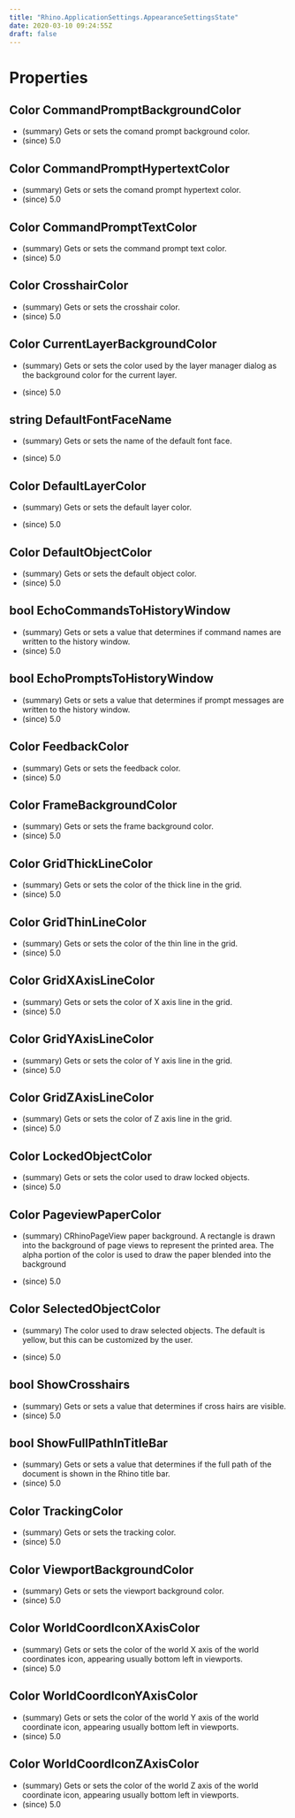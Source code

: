 ```yaml
---
title: "Rhino.ApplicationSettings.AppearanceSettingsState"
date: 2020-03-10 09:24:55Z
draft: false
---
```


# Properties
## Color CommandPromptBackgroundColor
- (summary) Gets or sets the comand prompt background color.
- (since) 5.0
## Color CommandPromptHypertextColor
- (summary) Gets or sets the comand prompt hypertext color.
- (since) 5.0
## Color CommandPromptTextColor
- (summary) Gets or sets the command prompt text color.
- (since) 5.0
## Color CrosshairColor
- (summary) Gets or sets the crosshair color.
- (since) 5.0
## Color CurrentLayerBackgroundColor
- (summary) 
    Gets or sets the color used by the layer manager dialog as the background color for the current layer.
    
- (since) 5.0
## string DefaultFontFaceName
- (summary) 
     Gets or sets the name of the default font face.
     
- (since) 5.0
## Color DefaultLayerColor
- (summary) 
     Gets or sets the default layer color.
     
- (since) 5.0
## Color DefaultObjectColor
- (summary) Gets or sets the default object color.
- (since) 5.0
## bool EchoCommandsToHistoryWindow
- (summary) Gets or sets a value that determines if command names are written to the history window.
- (since) 5.0
## bool EchoPromptsToHistoryWindow
- (summary) Gets or sets a value that determines if prompt messages are written to the history window.
- (since) 5.0
## Color FeedbackColor
- (summary) Gets or sets the feedback color.
- (since) 5.0
## Color FrameBackgroundColor
- (summary) Gets or sets the frame background color.
- (since) 5.0
## Color GridThickLineColor
- (summary) Gets or sets the color of the thick line in the grid.
- (since) 5.0
## Color GridThinLineColor
- (summary) Gets or sets the color of the thin line in the grid.
- (since) 5.0
## Color GridXAxisLineColor
- (summary) Gets or sets the color of X axis line in the grid.
- (since) 5.0
## Color GridYAxisLineColor
- (summary) Gets or sets the color of Y axis line in the grid.
- (since) 5.0
## Color GridZAxisLineColor
- (summary) Gets or sets the color of Z axis line in the grid.
- (since) 5.0
## Color LockedObjectColor
- (summary) Gets or sets the color used to draw locked objects.
- (since) 5.0
## Color PageviewPaperColor
- (summary) 
    CRhinoPageView paper background. A rectangle is drawn into the background
    of page views to represent the printed area. The alpha portion of the color
    is used to draw the paper blended into the background
    
- (since) 5.0
## Color SelectedObjectColor
- (summary) 
    The color used to draw selected objects.
    The default is yellow, but this can be customized by the user.
    
- (since) 5.0
## bool ShowCrosshairs
- (summary) Gets or sets a value that determines if cross hairs are visible.
- (since) 5.0
## bool ShowFullPathInTitleBar
- (summary) Gets or sets a value that determines if the full path of the document is shown in the Rhino title bar.
- (since) 5.0
## Color TrackingColor
- (summary) Gets or sets the tracking color.
- (since) 5.0
## Color ViewportBackgroundColor
- (summary) Gets or sets the viewport background color.
- (since) 5.0
## Color WorldCoordIconXAxisColor
- (summary) Gets or sets the color of the world X axis of the world coordinates icon,
     appearing usually bottom left in viewports.
- (since) 5.0
## Color WorldCoordIconYAxisColor
- (summary) Gets or sets the color of the world Y axis of the world coordinate icon,
     appearing usually bottom left in viewports.
- (since) 5.0
## Color WorldCoordIconZAxisColor
- (summary) Gets or sets the color of the world Z axis of the world coordinate icon,
     appearing usually bottom left in viewports.
- (since) 5.0
